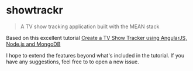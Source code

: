 showtrackr
====

> A TV show tracking application built with the MEAN stack 

Based on this excellent tutorial [Create a TV Show Tracker using AngularJS, Node.js and MongoDB](http://sahatyalkabov.com/create-a-tv-show-tracker-using-angularjs-nodejs-and-mongodb/)  

I hope to extend the features beyond what's included in the tutorial. If you have any suggestions, feel free to to open a new issue.